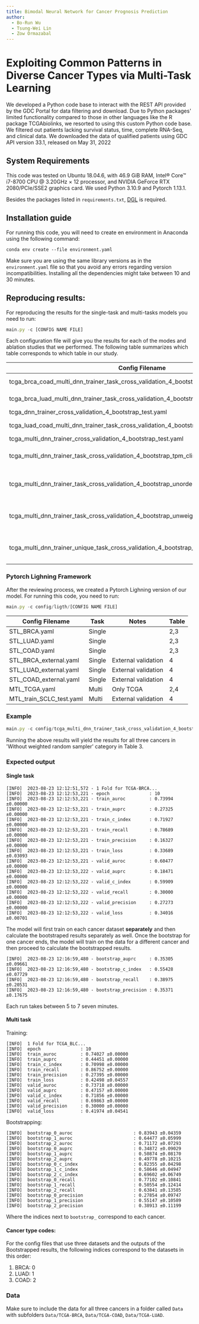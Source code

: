 ```yaml
---
title: Bimodal Neural Network for Cancer Prognosis Prediction
author:
  - Bo-Run Wu
  - Tsung-Wei Lin
  - Zow Ormazabal
---
```




# Exploiting Common Patterns in Diverse Cancer Types via Multi-Task Learning 
 We developed a Python code base to interact with the REST API provided by the GDC Portal for data filtering and download. Due to Python packages' limited functionality compared to those in other languages like the R package TCGAbiolinks, we resorted to using this custom Python code base. We filtered out patients lacking survival status, time, complete RNA-Seq, and clinical data. We downloaded the data of qualified patients using GDC API version 33.1, released on May 31, 2022 

## System Requirements

This code was tested on Ubuntu 18.04.6, with 46.9 GiB RAM, Intel® Core™ i7-8700 CPU @ 3.20GHz × 12 processor, and NVIDIA GeForce RTX 2080/PCIe/SSE2 graphics card. We used Python 3.10.9 and Pytorch 1.13.1.

Besides the packages listed in `requirements.txt`, [DGL](https://www.dgl.ai/pages/start.html) is required.

## Installation guide

For running this code, you will need to create en environment in Anaconda using the following command:

```conda env create --file environment.yaml```

Make sure you are using the same library versions as in the `environment.yaml` file so that you avoid any errors regarding version incompatibilities. 
Installing all the dependencies might take between 10 and 30 minutes.

## Reproducing results:

For reproducing the results for the single-task and multi-tasks models you need to run:

```jsx
main.py -c [CONFIG NAME FILE]
```

Each configuration file will give you the results for each of the modes and ablation studies that we performed. The following table summarizes which table corresponds to which table in our study.



| Config Filename | Task | Notes | Table
| --- | --- | --- |---|
| tcga_brca_coad_multi_dnn_trainer_task_cross_validation_4_bootstrap_tpm_clinical_overall.yaml | Multi | Leave LUAD out |3|
| tcga_brca_luad_multi_dnn_trainer_task_cross_validation_4_bootstrap_tpm_clinical_overall.yaml | Multi | Leave COAD out |3|
| tcga_dnn_trainer_cross_validation_4_bootstrap_test.yaml | Single |  | 1,2|
| tcga_luad_coad_multi_dnn_trainer_task_cross_validation_4_bootstrap_tpm_clinical_overall.yaml | Multi | Leave BRCA out |3|
| tcga_multi_dnn_trainer_cross_validation_4_bootstrap_test.yaml | Multi | Original |2,3|
| tcga_multi_dnn_trainer_task_cross_validation_4_bootstrap_tpm_clinical_overall.yaml | Multi | Without task description |3|
| tcga_multi_dnn_trainer_task_cross_validation_4_bootstrap_unordered_tpm_clinical_overall.yaml | Multi | Without Ordered RNA-Seq Data |3|
| tcga_multi_dnn_trainer_task_cross_validation_4_bootstrap_unweighed_tpm_clinical_overall.yaml | Multi | Without Weighted Random Sampler |3|
| tcga_multi_dnn_trainer_unique_task_cross_validation_4_bootstrap_tpm_clinical_overall.yaml | Multi | Unique RNA-Seq Feature Extractor |3|


### Pytorch Lighning Framework
After the reviewing process, we created a Pytorch Lighning version of our model. For running this code, you need to run:

```jsx
main.py -c config/ligth/[CONFIG NAME FILE]
```

| Config Filename | Task | Notes | Table
| --- | --- | --- |---|
| STL_BRCA.yaml | Single |  |2,3|
| STL_LUAD.yaml | Single |  |2,3|
| STL_COAD.yaml | Single |  |2,3|
| STL_BRCA_external.yaml | Single | External validation |4|
| STL_LUAD_external.yaml | Single | External validation |4|
| STL_COAD_external.yaml | Single | External validation |4|
| MTL_TCGA.yaml | Multi | Only TCGA  |2,4|
| MTL_train_SCLC_test.yaml | Multi |  External validation  |4|





### Example

```jsx
main.py -c config/tcga_multi_dnn_trainer_task_cross_validation_4_bootstrap_unweighed_tpm_clinical_overall.yaml
```

Running the above results will yield the results for all three cancers in 'Without weighted random sampler' category in Table 3.


### Expected output

#### Single task
```[INFO]	2023-08-23 12:12:51,572 - Cross Validation Start
[INFO]	2023-08-23 12:12:51,572 - 1 Fold for TCGA-BRCA...
[INFO]	2023-08-23 12:12:53,221 - epoch               : 10
[INFO]	2023-08-23 12:12:53,221 - train_auroc         : 0.73994 ±0.00000
[INFO]	2023-08-23 12:12:53,221 - train_auprc         : 0.27325 ±0.00000
[INFO]	2023-08-23 12:12:53,221 - train_c_index       : 0.71927 ±0.00000
[INFO]	2023-08-23 12:12:53,221 - train_recall        : 0.78689 ±0.00000
[INFO]	2023-08-23 12:12:53,221 - train_precision     : 0.16327 ±0.00000
[INFO]	2023-08-23 12:12:53,221 - train_loss          : 0.33689 ±0.03093
[INFO]	2023-08-23 12:12:53,221 - valid_auroc         : 0.60477 ±0.00000
[INFO]	2023-08-23 12:12:53,222 - valid_auprc         : 0.18471 ±0.00000
[INFO]	2023-08-23 12:12:53,222 - valid_c_index       : 0.59909 ±0.00000
[INFO]	2023-08-23 12:12:53,222 - valid_recall        : 0.30000 ±0.00000
[INFO]	2023-08-23 12:12:53,222 - valid_precision     : 0.27273 ±0.00000
[INFO]	2023-08-23 12:12:53,222 - valid_loss          : 0.34016 ±0.00701
```

The model will first train on each cancer dataset **separately** and then calculate the bootstraped results separately as well. Once the bootstrap for one cancer ends, the model will train on the data for a different cancer and then proceed to calculate the bootstrapped results. 

```[INFO]	2023-08-23 12:16:59,479 - bootstrap_auroc     : 0.55437 ±0.07822
[INFO]	2023-08-23 12:16:59,480 - bootstrap_auprc     : 0.35305 ±0.09661
[INFO]	2023-08-23 12:16:59,480 - bootstrap_c_index   : 0.55428 ±0.07729
[INFO]	2023-08-23 12:16:59,480 - bootstrap_recall    : 0.38975 ±0.20531
[INFO]	2023-08-23 12:16:59,480 - bootstrap_precision : 0.35371 ±0.17675
```

Each run takes between 5 to 7 seven minutes.

#### Multi task
Training:
```[INFO]  Cross Validation Start
[INFO]  1 Fold for TCGA_BLC...
[INFO]  epoch               : 10
[INFO]  train_auroc         : 0.74027 ±0.00000
[INFO]  train_auprc         : 0.44451 ±0.00000
[INFO]  train_c_index       : 0.70998 ±0.00000
[INFO]  train_recall        : 0.86752 ±0.00000
[INFO]  train_precision     : 0.27395 ±0.00000
[INFO]  train_loss          : 0.42498 ±0.04557
[INFO]  valid_auroc         : 0.73718 ±0.00000
[INFO]  valid_auprc         : 0.47157 ±0.00000
[INFO]  valid_c_index       : 0.71856 ±0.00000
[INFO]  valid_recall        : 0.69863 ±0.00000
[INFO]  valid_precision     : 0.30000 ±0.00000
[INFO]  valid_loss          : 0.41974 ±0.04541
```
Bootstrapping:

```
[INFO]  bootstrap_0_auroc                       : 0.83943 ±0.04359
[INFO]  bootstrap_1_auroc                       : 0.64477 ±0.05999
[INFO]  bootstrap_2_auroc                       : 0.71172 ±0.07293
[INFO]  bootstrap_0_auprc                       : 0.34872 ±0.09029
[INFO]  bootstrap_1_auprc                       : 0.50874 ±0.08170
[INFO]  bootstrap_2_auprc                       : 0.49778 ±0.10215
[INFO]  bootstrap_0_c_index                     : 0.82355 ±0.04298
[INFO]  bootstrap_1_c_index                     : 0.58646 ±0.04947
[INFO]  bootstrap_2_c_index                     : 0.69602 ±0.06749
[INFO]  bootstrap_0_recall                      : 0.77102 ±0.10841
[INFO]  bootstrap_1_recall                      : 0.50554 ±0.12414
[INFO]  bootstrap_2_recall                      : 0.63841 ±0.13585
[INFO]  bootstrap_0_precision                   : 0.27854 ±0.09747
[INFO]  bootstrap_1_precision                   : 0.55147 ±0.10589
[INFO]  bootstrap_2_precision                   : 0.38913 ±0.11199
```
Where the indices next to `bootstrap_` correspond to each cancer.

#### Cancer type codes:

For the config files that use three datasets and the outputs of the Bootstrapped results, the following indices correspond to the datasets in this order:

1. BRCA: 0
2. LUAD: 1
3. COAD: 2



### Data

Make sure to include the data for all three cancers in a folder called `Data` with subfolders `Data/TCGA-BRCA`, `Data/TCGA-COAD`, `Data/TCGA-LUAD`. 
